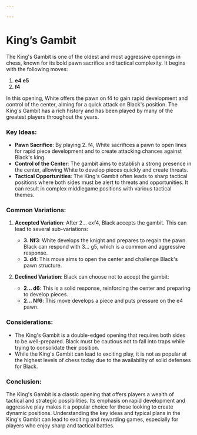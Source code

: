 ```yaml
---

---
```

# King’s Gambit

The King's Gambit is one of the oldest and most aggressive openings in chess, known for its bold pawn sacrifice and tactical complexity. It begins with the following moves:

1. **e4 e5**
2. **f4**

In this opening, White offers the pawn on f4 to gain rapid development and control of the center, aiming for a quick attack on Black's position. The King's Gambit has a rich history and has been played by many of the greatest players throughout the years.

### Key Ideas:

- **Pawn Sacrifice**: By playing 2. f4, White sacrifices a pawn to open lines for rapid piece development and to create attacking chances against Black's king.
- **Control of the Center**: The gambit aims to establish a strong presence in the center, allowing White to develop pieces quickly and create threats.
- **Tactical Opportunities**: The King's Gambit often leads to sharp tactical positions where both sides must be alert to threats and opportunities. It can result in complex middlegame positions with various tactical themes.

### Common Variations:

1. **Accepted Variation**: After 2... exf4, Black accepts the gambit. This can lead to several sub-variations:
   - **3. Nf3**: White develops the knight and prepares to regain the pawn. Black can respond with 3... g5, which is a common and aggressive response.
   - **3. d4**: This move aims to open the center and challenge Black's pawn structure.

2. **Declined Variation**: Black can choose not to accept the gambit:
   - **2... d6**: This is a solid response, reinforcing the center and preparing to develop pieces.
   - **2... Nf6**: This move develops a piece and puts pressure on the e4 pawn.

### Considerations:

- The King's Gambit is a double-edged opening that requires both sides to be well-prepared. Black must be cautious not to fall into traps while trying to consolidate their position.
- While the King's Gambit can lead to exciting play, it is not as popular at the highest levels of chess today due to the availability of solid defenses for Black.

### Conclusion:

The King's Gambit is a classic opening that offers players a wealth of tactical and strategic possibilities. Its emphasis on rapid development and aggressive play makes it a popular choice for those looking to create dynamic positions. Understanding the key ideas and typical plans in the King's Gambit can lead to exciting and rewarding games, especially for players who enjoy sharp and tactical battles.